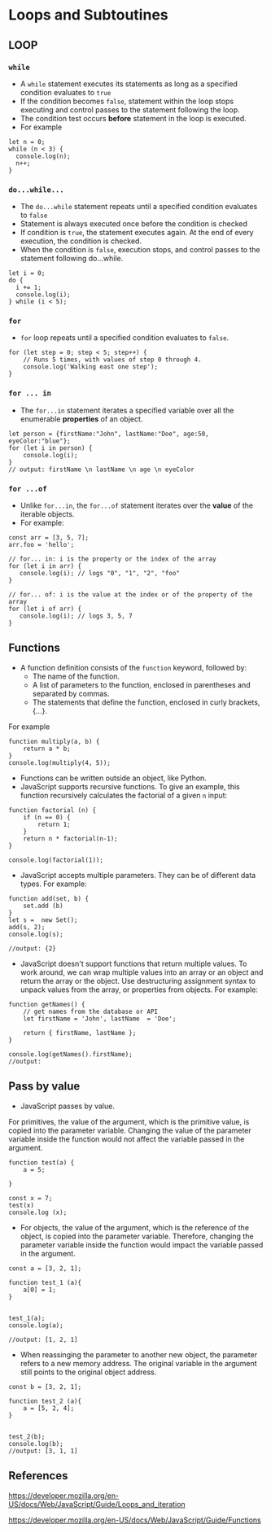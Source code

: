 # Loops and Subtoutines

## LOOP

### `while`

- A `while` statement executes its statements as long as a specified condition evaluates to `true`
- If the condition becomes `false`, statement within the loop stops executing and control passes to the statement following the loop.
- The condition test occurs **before** statement in the loop is executed.
- For example
```
let n = 0;
while (n < 3) {
  console.log(n);
  n++;
}

```

### `do...while...`

- The `do...while` statement repeats until a specified condition evaluates to `false`
- Statement is always executed once before the condition is checked
- If condition is `true`, the statement executes again. At the end of every execution, the condition is checked. 
- When the condition is `false`, execution stops, and control passes to the statement following do...while.

```
let i = 0;
do {
  i += 1;
  console.log(i);
} while (i < 5);
```

### `for`

- `for` loop repeats until a specified condition evaluates to `false`.
```
for (let step = 0; step < 5; step++) {
    // Runs 5 times, with values of step 0 through 4.
    console.log('Walking east one step');
}

```


### `for ... in`
- The `for...in` statement iterates a specified variable over all the enumerable **properties** of an object.
```
let person = {firstName:"John", lastName:"Doe", age:50, eyeColor:"blue"};
for (let i in person) {
    console.log(i);
}
// output: firstName \n lastName \n age \n eyeColor
```

### `for ...of`
- Unlike `for...in`, the `for...of` statement iterates over the **value** of the iterable objects.
- For example:

```
const arr = [3, 5, 7];
arr.foo = 'hello';

// for... in: i is the property or the index of the array
for (let i in arr) {
   console.log(i); // logs "0", "1", "2", "foo"
}

// for... of: i is the value at the index or of the property of the array
for (let i of arr) {
   console.log(i); // logs 3, 5, 7
}
```

## Functions

- A function definition consists of the `function` keyword, followed by:
    - The name of the function.
    - A list of parameters to the function, enclosed in parentheses and separated by commas.
    - The statements that define the function, enclosed in curly brackets, {...}.

For example
```
function multiply(a, b) {
    return a * b;
}
console.log(multiply(4, 5));
```

- Functions can be written outside an object, like Python.
- JavaScript supports recursive functions. To give an example, this function recursively calculates the factorial of a given `n` input:

```
function factorial (n) {
    if (n == 0) {
        return 1;
    }
    return n * factorial(n-1);
}

console.log(factorial(1));
```

- JavaScript accepts multiple parameters. They can be of different data types. For example:

```
function add(set, b) {
    set.add (b)
}
let s =  new Set();
add(s, 2);
console.log(s);

//output: {2}
```
- JavaScript doesn't support functions that return multiple values. To work around, we can wrap multiple values into an array or an object and return the array or the object. Use destructuring assignment syntax to unpack values from the array, or properties from objects. For example:

```
function getNames() {
    // get names from the database or API
    let firstName = 'John', lastName  = 'Doe';
  
    return { firstName, lastName };
}

console.log(getNames().firstName);
//output: 
```

## Pass by value
- JavaScript passes by value.

For primitives, the value of the argument, which is the primitive value, is copied into the parameter variable. Changing the value of the parameter variable inside the function would not affect the variable passed in the argument.
```
function test(a) {
    a = 5;

}

const x = 7;
test(x)
console.log (x);
```

- For objects, the value of the argument, which is the reference of the object, is copied into the parameter variable. Therefore, changing the parameter variable inside the function would impact the variable passed in the argument.

```
const a = [3, 2, 1];

function test_1 (a){
    a[0] = 1;
}


test_1(a);
console.log(a);

//output: [1, 2, 1]

```

- When reassinging the parameter to another new object, the parameter refers to a new memory address. The original variable in the argument still points to the original object address. 
```
const b = [3, 2, 1];

function test_2 (a){
    a = [5, 2, 4];
}


test_2(b);
console.log(b);
//output: [3, 1, 1]
```



## References

https://developer.mozilla.org/en-US/docs/Web/JavaScript/Guide/Loops_and_iteration

https://developer.mozilla.org/en-US/docs/Web/JavaScript/Guide/Functions

